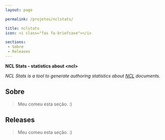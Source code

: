 ```yaml
---
layout: page

permalink: /projetos/nclstats/

title: nclstats
icon: <i class="fas fa-briefcase"></i>

sections:
 - Sobre
 - Releases
---
```


**NCL Stats - statistics about \<ncl\>**

*NCL Stats is a tool to generate authoring statistics about [NCL](http://ncl.org.br/) documents.*

## Sobre

>  Meu [<i class="fas fa-dog"></i>](https://pt.wikipedia.org/wiki/Especial:Aleat%C3%B3ria) comeu esta seção. :)

## Releases

>  Meu [<i class="fas fa-dog"></i>](https://pt.wikipedia.org/wiki/Especial:Aleat%C3%B3ria) comeu esta seção. :)